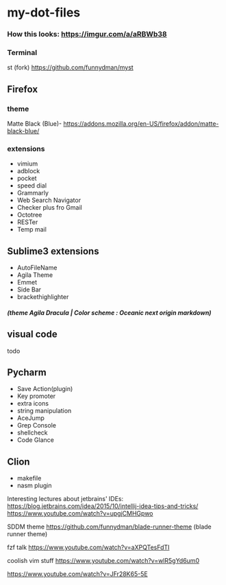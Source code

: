 # my-dot-files

### How this looks: https://imgur.com/a/aRBWb38

### Terminal 

st (fork) https://github.com/funnydman/myst

## Firefox 

### theme
Matte Black (Blue)- https://addons.mozilla.org/en-US/firefox/addon/matte-black-blue/

### extensions
* vimium
* adblock
* pocket
* speed dial 
* Grammarly
* Web Search Navigator
* Checker plus fro Gmail
* Octotree
* RESTer
* Temp mail

## Sublime3 extensions

 * AutoFileName
 * Agila Theme
 * Emmet
 * Side Bar
 * brackethighlighter
 ##### (theme Agila Dracula | Color scheme : Oceanic next origin markdown)
 
 
 ## visual code 
 todo
 
 ## Pycharm 
 * Save Action(plugin)
 * Key promoter
 * extra icons
 * string manipulation
 * AceJump
 * Grep Console
 * shellcheck
 * Code Glance

 ## Clion
 * makefile
 * nasm plugin
 
 Interesting lectures about jetbrains' IDEs:
 https://blog.jetbrains.com/idea/2015/10/intellij-idea-tips-and-tricks/
 https://www.youtube.com/watch?v=upgjCMHGpwo


SDDM theme https://github.com/funnydman/blade-runner-theme (blade runner theme)

fzf talk
https://www.youtube.com/watch?v=aXPQTesFdTI


coolish vim stuff
https://www.youtube.com/watch?v=wlR5gYd6um0

https://www.youtube.com/watch?v=JFr28K65-5E
